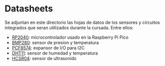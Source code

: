 # Datasheets

Se adjuntan en este directorio las hojas de datos de los sensores y circuitos integrados que seran utilizados durante la cursada. Entre ellos:

- [RP2040](./rp2040.pdf): microcontrolador usado en la Raspberry Pi Pico
- [BMP280](./bmp280.pdf): sensor de presion y temperatura
- [PCF8574](./pcf8574.pdf): expansor de I/O para I2C
- [DHT11](./dht11.pdf): sensor de humedad y temperatura
- [HCSR04](./HCSR04.pdf): sensor de ultrasonido